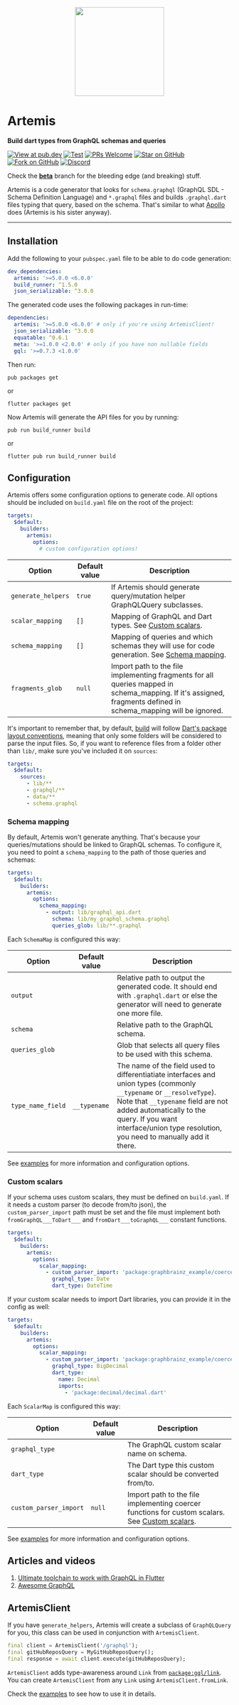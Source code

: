 <p align="center">
  <img src="https://user-images.githubusercontent.com/735858/58768495-8ecbd600-8572-11e9-9321-4fa5ce4ea007.png" height="200">
  <h1><b>Artemis</b></h1>
</p>

**Build dart types from GraphQL schemas and queries**

<!-- Badges -->
[![View at pub.dev][pub-badge]][pub-link]
[![Test][actions-badge]][actions-link]
[![PRs Welcome][prs-badge]][prs-link]
[![Star on GitHub][github-star-badge]][github-star-link]
[![Fork on GitHub][github-forks-badge]][github-forks-link]
[![Discord][discord-badge]][discord-link]

[pub-badge]: https://img.shields.io/pub/v/artemis?include_prereleases&style=for-the-badge
[pub-link]: https://pub.dev/packages/artemis

[actions-badge]: https://img.shields.io/github/workflow/status/comigor/artemis/test?style=for-the-badge
[actions-link]: https://github.com/comigor/artemis/actions

[prs-badge]: https://img.shields.io/badge/PRs-welcome-brightgreen.svg?style=for-the-badge
[prs-link]: https://github.com/comigor/artemis/issues

[github-star-badge]: https://img.shields.io/github/stars/comigor/artemis.svg?style=for-the-badge&logo=github&logoColor=ffffff
[github-star-link]: https://github.com/comigor/artemis/stargazers

[github-forks-badge]: https://img.shields.io/github/forks/comigor/artemis.svg?style=for-the-badge&logo=github&logoColor=ffffff
[github-forks-link]: https://github.com/comigor/artemis/network/members

[discord-badge]: https://img.shields.io/discord/559455668810153989.svg?style=for-the-badge&logo=discord&logoColor=ffffff
[discord-link]: https://discord.gg/2Y4wdE4

Check the [**beta**](https://github.com/comigor/artemis/tree/beta) branch for the bleeding edge (and breaking) stuff.

Artemis is a code generator that looks for `schema.graphql` (GraphQL SDL - Schema Definition Language) and `*.graphql` files and builds `.graphql.dart` files typing that query, based on the schema. That's similar to what [Apollo](https://github.com/apollographql/apollo-client) does (Artemis is his sister anyway).

---

## **Installation**
Add the following to your `pubspec.yaml` file to be able to do code generation:
```yaml
dev_dependencies:
  artemis: '>=5.0.0 <6.0.0'
  build_runner: ^1.5.0
  json_serializable: ^3.0.0
```
The generated code uses the following packages in run-time:
```yaml
dependencies:
  artemis: '>=5.0.0 <6.0.0' # only if you're using ArtemisClient!
  json_serializable: ^3.0.0
  equatable: ^0.6.1
  meta: '>=1.0.0 <2.0.0' # only if you have non nullable fields
  gql: '>=0.7.3 <1.0.0'
```

Then run:
```shell
pub packages get
```
or
```shell
flutter packages get
```

Now Artemis will generate the API files for you by running:
```shell
pub run build_runner build
```
or
```shell
flutter pub run build_runner build
```

## **Configuration**
Artemis offers some configuration options to generate code. All options should be included on `build.yaml` file on the root of the project:
```yaml
targets:
  $default:
    builders:
      artemis:
        options:
          # custom configuration options!
```

| Option | Default value | Description |
| - | - | - |
| `generate_helpers` | `true` | If Artemis should generate query/mutation helper GraphQLQuery subclasses. |
| `scalar_mapping` | `[]` | Mapping of GraphQL and Dart types. See [Custom scalars](#custom-scalars). |
| `schema_mapping` | `[]` | Mapping of queries and which schemas they will use for code generation. See [Schema mapping](#schema-mapping). |
| `fragments_glob` | `null` | Import path to the file implementing fragments for all queries mapped in schema_mapping. If it's assigned, fragments defined in schema_mapping will be ignored. |

It's important to remember that, by default, [build](https://github.com/dart-lang/build) will follow [Dart's package layout conventions](https://dart.dev/tools/pub/package-layout), meaning that only some folders will be considered to parse the input files. So, if you want to reference files from a folder other than `lib/`, make sure you've included it on `sources`:
```yaml
targets:
  $default:
    sources:
      - lib/**
      - graphql/**
      - data/**
      - schema.graphql
```

### **Schema mapping**
By default, Artemis won't generate anything. That's because your queries/mutations should be linked to GraphQL schemas. To configure it, you need to point a `schema_mapping` to the path of those queries and schemas:

```yaml
targets:
  $default:
    builders:
      artemis:
        options:
          schema_mapping:
            - output: lib/graphql_api.dart
              schema: lib/my_graphql_schema.graphql
              queries_glob: lib/**.graphql
```

Each `SchemaMap` is configured this way:

| Option | Default value | Description |
| - | - | - |
| `output` |  | Relative path to output the generated code. It should end with `.graphql.dart` or else the generator will need to generate one more file. |
| `schema` |  | Relative path to the GraphQL schema. |
| `queries_glob` |  | Glob that selects all query files to be used with this schema. |
| `type_name_field` | `__typename` | The name of the field used to differentiatiate interfaces and union types (commonly `__typename` or `__resolveType`). Note that `__typename` field are not added automatically to the query. If you want interface/union type resolution, you need to manually add it there. |

See [examples](./example) for more information and configuration options.

### **Custom scalars**
If your schema uses custom scalars, they must be defined on `build.yaml`. If it needs a custom parser (to decode from/to json), the `custom_parser_import` path must be set and the file must implement both `fromGraphQL___ToDart___` and `fromDart___toGraphQL___` constant functions.

```yaml
targets:
  $default:
    builders:
      artemis:
        options:
          scalar_mapping:
            - custom_parser_import: 'package:graphbrainz_example/coercers.dart'
              graphql_type: Date
              dart_type: DateTime
```

If your custom scalar needs to import Dart libraries, you can provide it in the config as well:

```yaml
targets:
  $default:
    builders:
      artemis:
        options:
          scalar_mapping:
            - custom_parser_import: 'package:graphbrainz_example/coercers.dart'
              graphql_type: BigDecimal
              dart_type:
                name: Decimal
                imports:
                  - 'package:decimal/decimal.dart'
```

Each `ScalarMap` is configured this way:

| Option | Default value | Description |
| - | - | - |
| `graphql_type` |  | The GraphQL custom scalar name on schema. |
| `dart_type` |  | The Dart type this custom scalar should be converted from/to. |
| `custom_parser_import` | `null` | Import path to the file implementing coercer functions for custom scalars. See [Custom scalars](#custom-scalars). |

See [examples](./example) for more information and configuration options.

## **Articles and videos**

1. [Ultimate toolchain to work with GraphQL in Flutter](https://medium.com/@v.ditsyak/ultimate-toolchain-to-work-with-graphql-in-flutter-13aef79c6484)
2. [Awesome GraphQL](https://github.com/chentsulin/awesome-graphql)

## **ArtemisClient**
If you have `generate_helpers`, Artemis will create a subclass of `GraphQLQuery` for you, this class can be used
in conjunction with `ArtemisClient`.

```dart
final client = ArtemisClient('/graphql');
final gitHubReposQuery = MyGitHubReposQuery();
final response = await client.execute(gitHubReposQuery);
```

`ArtemisClient` adds type-awareness around `Link` from [`package:gql/link`](https://pub.dev/packages/gql).
You can create `ArtemisClient` from any `Link` using `ArtemisClient.fromLink`.
 
Check the [examples](./example) to see how to use it in details.
